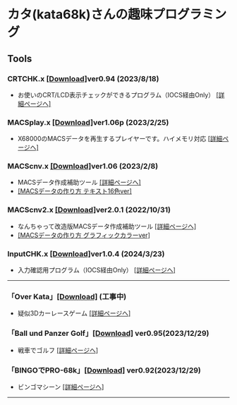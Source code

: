 # カタ(kata68k)さんの趣味プログラミング

## Tools
### CRTCHK.x [[Download]](https://github.com/kata68k/-X68000-CRTCHK.x/releases)ver0.94 (2023/8/18)
* お使いのCRT/LCD表示チェックができるプログラム（IOCS経由Only） [[詳細ページへ]](https://github.com/kata68k/-X68000-CRTCHK.x) 

### MACSplay.x [[Download]](https://github.com/kata68k/-X68000-MACSplay.x/releases)ver1.06p (2023/2/25)
* X68000のMACSデータを再生するプレイヤーです。ハイメモリ対応 [[詳細ページへ]](https://github.com/kata68k/-X68000-MACSplay.x)

### MACScnv.x [[Download]](https://github.com/kata68k/-X68000-MACScnv.x/releases)ver1.06 (2023/2/8)
* MACSデータ作成補助ツール [[詳細ページへ]](https://github.com/kata68k/-X68000-MACScnv.x)
* [[MACSデータの作り方 テキスト16色ver]](https://github.com/kata68k/-X68000-MACScnv.x/blob/main/doc/MACScnv.md)

### MACScnv2.x [[Download]](https://github.com/kata68k/-X68000-MACScnv2.x/releases)ver2.0.1 (2022/10/31) 
* なんちゃって改造版MACSデータ作成補助ツール [[詳細ページへ]](https://github.com/kata68k/-X68000-MACScnv2.x)
* [[MACSデータの作り方 グラフィックカラーver]](https://github.com/kata68k/-X68000-MACScnv2.x/blob/main/doc_mod/MACScnv.md)

### InputCHK.x [[Download]](https://github.com/kata68k/-X68000-InputCHK/releases)ver1.0.4 (2024/3/23) 
* 入力確認用プログラム（IOCS経由Only） [[詳細ページへ]](https://github.com/kata68k/-X68000-InputCHK)

---

### 「Over Kata」[[Download]](https://github.com/kata68k/X68000/tree/master/Game/OverKata/)	(工事中)
* 疑似3Dカーレースゲーム [[詳細ページへ]](https://github.com/kata68k/X68000/tree/master/Game/OverKata)

### 「Ball und Panzer Golf」[[Download]](https://github.com/kata68k/X68000/blob/master/Game/BattleKata/GAME_BuPG095.zip)	ver0.95(2023/12/29)
* 戦車でゴルフ [[詳細ページへ]](https://github.com/kata68k/X68000/tree/master/Game/BattleKata)

###  「BINGOでPRO-68k」[[Download]](https://github.com/kata68k/X68000/blob/master/Game/BINGO/BINGO092.7z)	ver0.92(2023/12/29)
* ビンゴマシーン [[詳細ページへ]](https://github.com/kata68k/X68000/tree/master/Game/BINGO)

---

<!--
**kata68k/kata68k** is a ✨ _special_ ✨ repository because its `README.md` (this file) appears on your GitHub profile.

Here are some ideas to get you started:

- 🔭 I’m currently working on ...
- 🌱 I’m currently learning ...
- 👯 I’m looking to collaborate on ...
- 🤔 I’m looking for help with ...
- 💬 Ask me about ...
- 📫 How to reach me: ...
- 😄 Pronouns: ...
- ⚡ Fun fact: ...
-->
